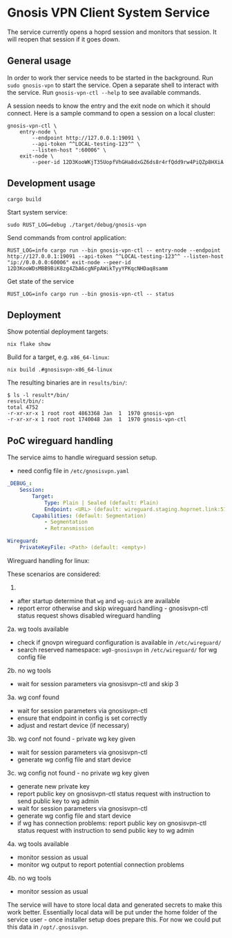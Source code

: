 # Gnosis VPN Client System Service

The service currently opens a hoprd session and monitors that session.
It will reopen that session if it goes down.

## General usage

In order to work ther service needs to be started in the background.
Run `sudo gnosis-vpn` to start the service.
Open a separate shell to interact with the service.
Run `gnosis-vpn-ctl --help` to see available commands.

A session needs to know the entry and the exit node on which it should connect.
Here is a sample command to open a session on a local cluster:

```
gnosis-vpn-ctl \
    entry-node \
        --endpoint http://127.0.0.1:19091 \
        --api-token ^^LOCAL-testing-123^^ \
        --listen-host ":60006" \
    exit-node \
        --peer-id 12D3KooWKjT35UopfVhGHa8dxGZ6ds8r4rfQdd9rw4PiQZp8HXiA
```

## Development usage

`cargo build`

Start system service:

`sudo RUST_LOG=debug ./target/debug/gnosis-vpn`

Send commands from control application:

`RUST_LOG=info cargo run --bin gnosis-vpn-ctl -- entry-node --endpoint http://127.0.0.1:19091 --api-token ^^LOCAL-testing-123^^ --listen-host "ip://0.0.0.0:60006" exit-node --peer-id 12D3KooWDsMBB9BiK8zg4ZbA6cgNFpAWikTyyYPKqcNHDaq8samm`

Get state of the service

`RUST_LOG=info cargo run --bin gnosis-vpn-ctl -- status`

## Deployment

Show potential deployment targets:

`nix flake show`

Build for a target, e.g. `x86_64-linux`:

`nix build .#gnosisvpn-x86_64-linux`

The resulting binaries are in `results/bin/`:

```
$ ls -l result*/bin/
result/bin/:
total 4752
-r-xr-xr-x 1 root root 4863368 Jan  1  1970 gnosis-vpn
-r-xr-xr-x 1 root root 1740048 Jan  1  1970 gnosis-vpn-ctl
```

## PoC wireguard handling

The service aims to handle wireguard session setup.

- need config file in `/etc/gnosisvpn.yaml`

```yaml
_DEBUG_:
    Session:
        Target:
            Type: Plain | Sealed (default: Plain)
            Endpoint: <URL> (default: wireguard.staging.hoprnet.link:51820)
        Capabilities: (default: Segmentation)
            - Segmentation
            - Retransmission

Wireguard:
    PrivateKeyFile: <Path> (default: <empty>)
```

Wireguard handling for linux:

These scenarios are considered:

1.
- after startup determine that `wg` and `wg-quick` are available
- report error otherwise and skip wireguard handling - gnosisvpn-ctl status request shows disabled wireguard handling

2a. wg tools available
- check if gnovpn wireguard configuration is available in `/etc/wireguard/`
- search reserved namespace: `wg0-gnosisvpn` in `/etc/wireguard/` for wg config file

2b. no wg tools
- wait for session parameters via gnosisvpn-ctl and skip 3

3a. wg conf found
- wait for session parameters via gnosisvpn-ctl
- ensure that endpoint in config is set correctly
- adjust and restart device (if necessary)

3b. wg conf not found - private wg key given
- wait for session parameters via gnosisvpn-ctl
- generate wg config file and start device

3c. wg config not found - no private wg key given
- generate new private key
- report public key on gnosisvpn-ctl status request with instruction to send public key to wg admin
- wait for session parameters via gnosisvpn-ctl
- generate wg config file and start device
- if wg has connection problems: report public key on gnosisvpn-ctl status request with instruction to send public key to wg admin

4a. wg tools available
- monitor session as usual
- monitor wg output to report potential connection problems

4b. no wg tools
- monitor session as usual

The service will have to store local data and generated secrets to make this work better.
Essentially local data will be put under the home folder of the service user - once installer setup does prepare this.
For now we could put this data in `/opt/.gnosisvpn`.
